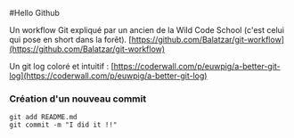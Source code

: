 #Hello Github

Un workflow Git expliqué par un ancien de la Wild Code School (c'est celui qui pose en short dans la forêt).
[https://github.com/Balatzar/git-workflow](https://github.com/Balatzar/git-workflow)

Un git log coloré et intuitif :
[https://coderwall.com/p/euwpig/a-better-git-log](https://coderwall.com/p/euwpig/a-better-git-log)

### Création d'un nouveau commit

    git add README.md
    git commit -m "I did it !!"

